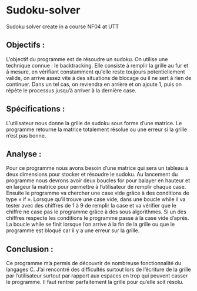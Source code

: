 # Sudoku-solver
Sudoku solver create in a course NF04 at UTT


## **Objectifs :**
L’objectif du programme est de résoudre un sudoku.
On utilise une technique connue : le backtracking. Elle consiste à remplir la grille au fur et à mesure, en vérifiant constamment qu'elle reste toujours potentiellement valide, on arrive assez vite à des situations de blocage ou il ne sert à rien de continuer. Dans un tel cas, on reviendra en arrière et on ajoute 1, puis on répète le processus jusqu’à arriver à la dernière case.

## **Spécifications :**
L’utilisateur nous donne la grille de sudoku sous forme d’une matrice.
Le programme retourne la matrice totalement résolue ou une erreur si la grille n’est pas bonne.

## **Analyse :**
Pour ce programme nous avons besoin d’une matrice qui sera un tableau à deux dimensions pour stocker et résoudre le sudoku.
Au lancement du programme nous devrons avoir deux boucles for pour balayer en hauteur et en largeur la matrice pour permettre à l’utilisateur de remplir chaque case.
Ensuite le programme va chercher une case vide grâce à des conditions de type « if ». Lorsque qu’il trouve une case vide, dans une boucle while il va tester avec des chiffres de 1 à 9 de remplir la case et va vérifier que le chiffre ne case pas le programme grâce à des sous algorithmes. Si un des chiffres respecte les conditions le programme passe à la case vide d’après. La boucle while se finit lorsque l’on arrive à la fin de la grille ou que le programme est bloqué car il y a une erreur sur la grille.

## **Conclusion :**
Ce programme m’a permis de découvrir de nombreuse fonctionnalité du langages C.
J’ai rencontré des difficultés surtout lors de l’écriture de la grille par l’utilisateur surtout par rapport aux espaces en trop qui peuvent casser le programme. Il faut rentrer parfaitement la grille pour qu’elle soit résolu.
